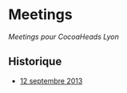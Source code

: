 # Meetings

_Meetings pour CocoaHeads Lyon_

## Historique

 - [12 septembre 2013](https://github.com/CocoaHeadsLyon/meetings/tree/master/2013-09)
